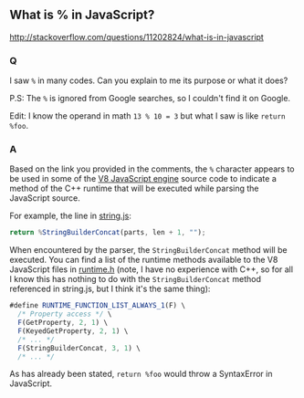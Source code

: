 ## What is % in JavaScript?

<http://stackoverflow.com/questions/11202824/what-is-in-javascript>

### Q

I saw `%` in many codes. Can you explain to me its purpose or what it does?

P.S: The `%` is ignored from Google searches, so I couldn't find it on Google.

Edit: I know the operand in math `13 % 10 = 3` but what I saw is like `return %foo`.

### A

Based on the link you provided in the comments, the `%` character appears to be used in some of the [V8 JavaScript engine](http://code.google.com/p/v8/) source code to indicate a method of the C++ runtime that will be executed while parsing the JavaScript source.

For example, the line in [string.js][stringjs]:

[stringjs]: http://code.google.com/searchframe#W9JxUuHYyMg/trunk/src/string.js&q=StringBuilderConcat%20package%3av8%5C.googlecode%5C.com&ct=rc&cd=5&sq=

```javascript
return %StringBuilderConcat(parts, len + 1, "");
```

When encountered by the parser, the `StringBuilderConcat` method will be executed. 
You can find a list of the runtime methods available to the V8 JavaScript files in [runtime.h][] (note, I have no experience with C++, 
so for all I know this has nothing to do with the `StringBuilderConcat` method referenced in string.js, but I think it's the same thing):

[runtime.h]: http://code.google.com/searchframe#W9JxUuHYyMg/trunk/src/runtime.h&q=StringBuilderConcat%20package%3av8%5C.googlecode%5C.com&ct=rc&cd=4&sq=

```javascript
#define RUNTIME_FUNCTION_LIST_ALWAYS_1(F) \
  /* Property access */ \
  F(GetProperty, 2, 1) \
  F(KeyedGetProperty, 2, 1) \
  /* ... */
  F(StringBuilderConcat, 3, 1) \
  /* ... */
```
  
As has already been stated, `return %foo` would throw a SyntaxError in JavaScript.
